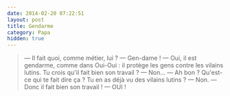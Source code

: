 ```yaml
---
date: 2014-02-20 07:22:51
layout: post
title: Gendarme
category: Papa
hidden: true
---
```


> —  Il fait quoi, comme métier, lui ?
> —  Gen-dame !
> —  Oui, il est gendarme, comme dans Oui-Oui : il protège les gens contre les vilains lutins. Tu crois qu'il fait bien son travail ?
> —  Non...
> —  Ah bon ? Qu'est-ce qui te fait dire ça ? Tu en as déjà vu des vilains lutins ?
> —  Non.
> —  Donc il fait bien son travail !
> —  OUI !

